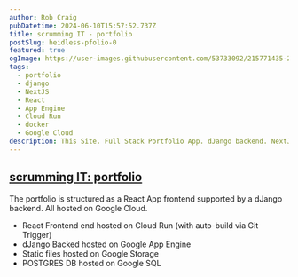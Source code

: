 ```yaml
---
author: Rob Craig
pubDatetime: 2024-06-10T15:57:52.737Z
title: scrumming IT - portfolio
postSlug: heidless-pfolio-0
featured: true
ogImage: https://user-images.githubusercontent.com/53733092/215771435-25408246-2309-4f8b-a781-1f3d93bdf0ec.png
tags:
  - portfolio
  - django
  - NextJS
  - React
  - App Engine
  - Cloud Run
  - docker
  - Google Cloud
description: This Site. Full Stack Portfolio App. dJango backend. NextJS frontend. Deployed on Google App Engine & Cloud Run. Supported by Google Cloud SQL & Cloud Storage
---
```


## [scrumming IT: portfolio](https://heidless-pfolio-5-frontend-svc-n4qfxr4yra-ew.a.run.app/)

The portfolio is structured as a React App frontend supported by a dJango backend. All hosted on Google Cloud.

- React Frontend end hosted on Cloud Run (with auto-build via Git Trigger)
- dJango Backed hosted on Google App Engine
- Static files hosted on Google Storage
- POSTGRES DB hosted on Google SQL
